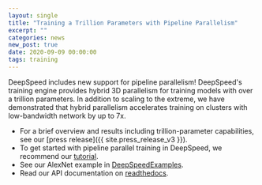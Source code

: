 ```yaml
---
layout: single
title: "Training a Trillion Parameters with Pipeline Parallelism"
excerpt: ""
categories: news
new_post: true
date: 2020-09-09 00:00:00
tags: training
---
```


DeepSpeed includes new support for pipeline parallelism! DeepSpeed's training
engine provides hybrid 3D parallelism for training models with over a
trillion parameters. In addition to scaling to the extreme, we have
demonstrated that hybrid parallelism accelerates training on clusters with
low-bandwidth network by up to 7x.

* For a brief overview and results including trillion-parameter capabilities,
  see our [press release]({{ site.press_release_v3 }}).
* To get started with pipeline parallel training in DeepSpeed, we recommend our [tutorial](/tutorials/pipeline/).
* See our AlexNet example in [DeepSpeedExamples](https://github.com/microsoft/DeepSpeedExamples).
* Read our API documentation on [readthedocs](https://deepspeed.readthedocs.io/en/latest/pipeline.html).
